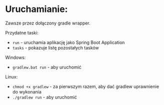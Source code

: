 Uruchamianie:
=============

Zawsze przez dołączony gradle wrapper.

Przydatne taski:

 - `run` - uruchamia aplikację jako Spring Boot Application
 - `tasks` - pokazuje listę pozostałych tasków

Windows:

 - `gradlew.bat run` - aby uruchomić

Linux:

 - `chmod +x gradlew` - za pierwszym razem, aby dać gradlew uprawnienie do wykonania
 - `./gradlew run` - aby uruchomić